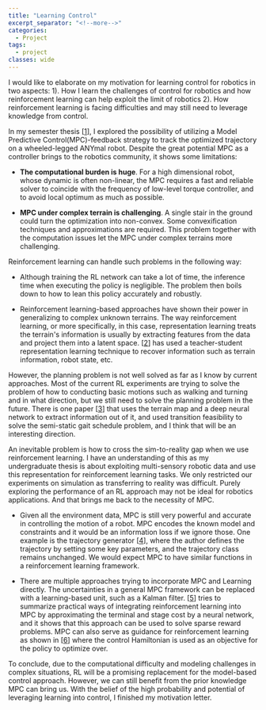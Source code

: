 ```yaml
---
title: "Learning Control"
excerpt_separator: "<!--more-->"
categories:
  - Project
tags:
  - project
classes: wide
---
```


I would like to elaborate on my motivation for learning control for robotics in two aspects: 1). How I learn the challenges of control for robotics and how reinforcement learning can help exploit the limit of robotics  2). How reinforcement learning is facing difficulties and may still need to leverage knowledge from control.

In my semester thesis [[1](https://about.2cni.com/doc/semester_thesis.pdf)], I explored the possibility of utilizing a Model Predictive Control(MPC)-feedback strategy to track the optimized trajectory on a wheeled-legged ANYmal robot. Despite the great potential MPC as a controller brings to the robotics community, it shows some limitations:

  - **The computational burden is huge**. For a high dimensional robot, whose dynamic is often non-linear, the MPC requires a fast and reliable solver to coincide with the frequency of low-level torque controller, and to avoid local optimum as much as possible.

  - **MPC under complex terrain is challenging**. A single stair in the ground could turn the optimization into non-convex. Some convexification techniques and approximations are required. This problem together with the computation issues let the MPC under complex terrains more challenging.

Reinforcement learning can handle such problems in the following way:

  - Although training the RL network can take a lot of time, the inference time when executing the policy is negligible. The problem then boils down to how to lean this policy accurately and robustly.

  - Reinforcement learning-based approaches have shown their power in generalizing to complex unknown terrains. The way reinforcement learning, or more specifically, in this case, representation learning treats the terrain's information is usually by extracting features from the data and project them into a latent space. [[2](https://robotics.sciencemag.org/content/robotics/5/47/eabc5986.full.pdf)] has used a teacher-student representation learning technique to recover information such as terrain information, robot state, etc.

However, the planning problem is not well solved as far as I know by current approaches. Most of the current RL experiments are trying to solve the problem of how to conducting basic motions such as walking and turning and in what direction, but we still need to solve the planning problem in the future. There is one paper [[3](<https://ieeexplore.ieee.org/iel7/7083369/7339444/09028188.pdf>)] that uses the terrain map and a deep neural network to extract information out of it, and used transition feasibility to solve the semi-static gait schedule problem, and I think that will be an interesting direction.

An inevitable problem is how to cross the sim-to-reality gap when we use reinforcement learning. I have an understanding of this as my undergraduate thesis is about exploiting multi-sensory robotic data and use this representation for reinforcement learning tasks. We only restricted our experiments on simulation as transferring to reality was difficult. Purely exploring the performance of an RL approach may not be ideal for robotics applications. And that brings me back to the necessity of MPC.

  - Given all the environment data, MPC is still very powerful and accurate in controlling the motion of a robot. MPC encodes the known model and constraints and it would be an information loss if we ignore those. One example is the trajectory generator [[4](http://proceedings.mlr.press/v87/iscen18a/iscen18a.pdf)], where the author defines the trajectory by setting some key parameters, and the trajectory class remains unchanged. We would expect MPC to have similar functions in a reinforcement learning framework.

  - There are multiple approaches trying to incorporate MPC and Learning directly. The uncertainties in a general MPC framework can be replaced with a learning-based unit, such as a Kalman filter. [[5](https://arxiv.org/pdf/2003.03200.pdf)] tries to summarize practical ways of integrating reinforcement learning into MPC by approximating the terminal and stage cost by a neural network, and it shows that this approach can be used to solve sparse reward problems. MPC can also serve as guidance for reinforcement learning as shown in [[6](https://arxiv.org/pdf/1909.05197.pdf)] where the control Hamiltonian is used as an objective for the policy to optimize over.

To conclude, due to the computational difficulty and modeling challenges in complex situations, RL will be a promising replacement for the model-based control approach. However, we can still benefit from the prior knowledge MPC can bring us. With the belief of the high probability and potential of leveraging learning into control, I finished my motivation letter.
